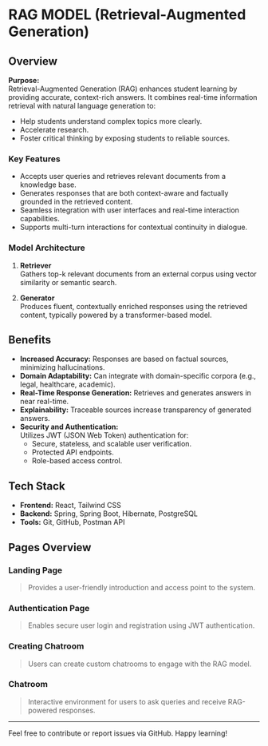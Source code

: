 # RAG MODEL (Retrieval-Augmented Generation)

## Overview

**Purpose:**  
Retrieval-Augmented Generation (RAG) enhances student learning by providing accurate, context-rich answers. It combines real-time information retrieval with natural language generation to:
- Help students understand complex topics more clearly.
- Accelerate research.
- Foster critical thinking by exposing students to reliable sources.

### Key Features

- Accepts user queries and retrieves relevant documents from a knowledge base.
- Generates responses that are both context-aware and factually grounded in the retrieved content.
- Seamless integration with user interfaces and real-time interaction capabilities.
- Supports multi-turn interactions for contextual continuity in dialogue.

### Model Architecture

1. **Retriever**  
   Gathers top-k relevant documents from an external corpus using vector similarity or semantic search.

2. **Generator**  
   Produces fluent, contextually enriched responses using the retrieved content, typically powered by a transformer-based model.

## Benefits

- **Increased Accuracy:** Responses are based on factual sources, minimizing hallucinations.
- **Domain Adaptability:** Can integrate with domain-specific corpora (e.g., legal, healthcare, academic).
- **Real-Time Response Generation:** Retrieves and generates answers in near real-time.
- **Explainability:** Traceable sources increase transparency of generated answers.
- **Security and Authentication:**  
  Utilizes JWT (JSON Web Token) authentication for:
  - Secure, stateless, and scalable user verification.
  - Protected API endpoints.
  - Role-based access control.

## Tech Stack

- **Frontend:** React, Tailwind CSS  
- **Backend:** Spring, Spring Boot, Hibernate, PostgreSQL  
- **Tools:** Git, GitHub, Postman API

## Pages Overview

### Landing Page

> Provides a user-friendly introduction and access point to the system.

### Authentication Page

> Enables secure user login and registration using JWT authentication.

### Creating Chatroom

> Users can create custom chatrooms to engage with the RAG model.

### Chatroom

> Interactive environment for users to ask queries and receive RAG-powered responses.

---

Feel free to contribute or report issues via GitHub. Happy learning!
